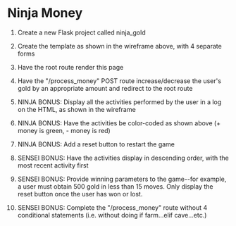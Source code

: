 # Ninja Money

1. Create a new Flask project called ninja_gold

2. Create the template as shown in the wireframe above, with 4 separate forms

3. Have the root route render this page

4. Have the "/process_money" POST route increase/decrease the user's gold by an appropriate amount and redirect to the root route

5. NINJA BONUS: Display all the activities performed by the user in a log on the HTML, as shown in the wireframe

6. NINJA BONUS: Have the activities be color-coded as shown above (+ money is green, - money is red)

7. NINJA BONUS: Add a reset button to restart the game

8. SENSEI BONUS: Have the activities display in descending order, with the most recent activity first

9. SENSEI BONUS: Provide winning parameters to the game--for example, a user must obtain 500 gold in less than 15 moves. Only display the reset button once the user has won or lost.

10. SENSEI BONUS: Complete the "/process_money" route without 4 conditional statements (i.e. without doing if farm...elif cave...etc.)
